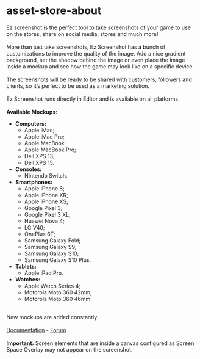 # asset-store-about

Ez screenshot is the perfect tool to take screenshots of your game to use on the stores, share on social media, stores and much more! </br>
</br>
More than just take screenshots, Ez Screenshot has a bunch of customizations to improve the quality of the image. Add a nice gradient background, set the shadow behind the image or even place the image inside a mockup and see how the game may look like on a specific device. </br>
</br>
The screenshots will be ready to be shared with customers, followers and clients, so it’s perfect to be used as a marketing solution.</br>
</br>
Ez Screenshot runs directly in Editor and is available on all platforms.</br>
</br>
<strong>Available Mockups:</strong></br>
- <strong>Computers:</strong></br>
	- Apple iMac;</br>
	- Apple iMac Pro;</br>
	- Apple MacBook;</br>
	- Apple MacBook Pro;</br>
	- Dell XPS 13;</br>
	- Dell XPS 15.</br>
- <strong>Consoles:</strong></br>
	- Nintendo Switch.</br>
- <strong>Smartphones:</strong></br>
	- Apple iPhone 8;</br>
	- Apple iPhone XR;</br>
	- Apple iPhone XS;</br>
	- Google Pixel 3;</br>
	- Google Pixel 3 XL;</br>
	- Huawei Nova 4;</br>
	- LG V40;</br>
	- OnePlus 6T;</br>
	- Samsung Galaxy Fold;</br>
	- Samsung Galaxy S9;</br>
	- Samsung Galaxy S10;</br>
	- Samsung Galaxy S10 Plus.</br>
- <strong>Tablets:</strong></br>
	- Apple iPad Pro.</br>
- <strong>Watches:</strong></br>
	- Apple Watch Series 4;</br>
	- Motorola Moto 360 42mm;
	- Motorola Moto 360 46mm.
</br>
New mockups are added constantly.</br>
</br>
<a href="https://solomidgames.com/guides/ez-screenshot/quick-overview.html">Documentation</a>
-
<a href="https://forum.unity.com/threads/released-ez-screenshot.633328/">Forum</a>
</br>
</br>
<strong>Important:</strong>  Screen elements that are inside a canvas configured as Screen Space Overlay may not appear on the screenshot.
